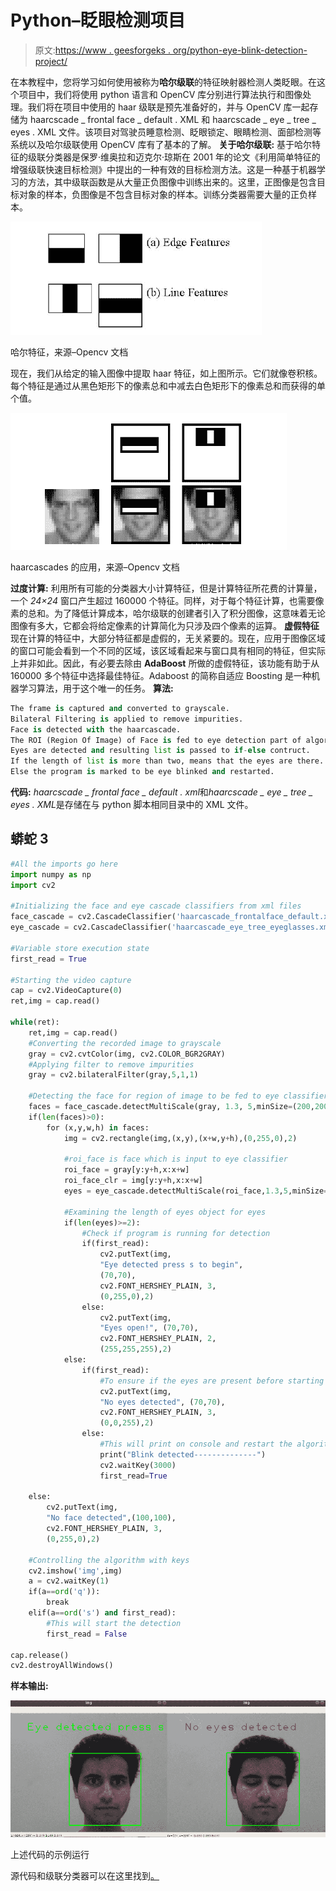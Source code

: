 # Python–眨眼检测项目

> 原文:[https://www . geesforgeks . org/python-eye-blink-detection-project/](https://www.geeksforgeeks.org/python-eye-blink-detection-project/)

在本教程中，您将学习如何使用被称为**哈尔级联**的特征映射器检测人类眨眼。在这个项目中，我们将使用 python 语言和 OpenCV 库分别进行算法执行和图像处理。我们将在项目中使用的 haar 级联是预先准备好的，并与 OpenCV 库一起存储为 haarcscade _ frontal face _ default . XML 和 haarcscade _ eye _ tree _ eyes . XML 文件。该项目对驾驶员睡意检测、眨眼锁定、眼睛检测、面部检测等系统以及哈尔级联使用 OpenCV 库有了基本的了解。
**关于哈尔级联:**
基于哈尔特征的级联分类器是保罗·维奥拉和迈克尔·琼斯在 2001 年的论文《利用简单特征的增强级联快速目标检测》中提出的一种有效的目标检测方法。这是一种基于机器学习的方法，其中级联函数是从大量正负图像中训练出来的。这里，正图像是包含目标对象的样本，负图像是不包含目标对象的样本。训练分类器需要大量的正负样本。

![](img/66cdbefe2fb158c0da8ffd0b394775fe.png)

哈尔特征，来源–Opencv 文档

现在，我们从给定的输入图像中提取 haar 特征，如上图所示。它们就像卷积核。每个特征是通过从黑色矩形下的像素总和中减去白色矩形下的像素总和而获得的单个值。

![](img/d64280c00035d7057d0903a9f3f93cc8.png)

haarcascades 的应用，来源–Opencv 文档

**过度计算:**
利用所有可能的分类器大小计算特征，但是计算特征所花费的计算量，一个 *24×24* 窗口产生超过 160000 个特征。同样，对于每个特征计算，也需要像素的总和。为了降低计算成本，哈尔级联的创建者引入了积分图像，这意味着无论图像有多大，它都会将给定像素的计算简化为只涉及四个像素的运算。
**虚假特征**
现在计算的特征中，大部分特征都是虚假的，无关紧要的。现在，应用于图像区域的窗口可能会看到一个不同的区域，该区域看起来与窗口具有相同的特征，但实际上并非如此。因此，有必要去除由 **AdaBoost** 所做的虚假特征，该功能有助于从 160000 多个特征中选择最佳特征。Adaboost 的简称自适应 Boosting 是一种机器学习算法，用于这个唯一的任务。
**算法:**

```py
The frame is captured and converted to grayscale.
Bilateral Filtering is applied to remove impurities.
Face is detected with the haarcascade.
The ROI (Region Of Image) of Face is fed to eye detection part of algorithm.
Eyes are detected and resulting list is passed to if-else contruct.
If the length of list is more than two, means that the eyes are there.
Else the program is marked to be eye blinked and restarted.
```

**代码:**
*haarcscade _ frontal face _ default . xml*和*haarcscade _ eye _ tree _ eyes . XML*是存储在与 python 脚本相同目录中的 XML 文件。

## 蟒蛇 3

```py
#All the imports go here
import numpy as np
import cv2

#Initializing the face and eye cascade classifiers from xml files
face_cascade = cv2.CascadeClassifier('haarcascade_frontalface_default.xml')
eye_cascade = cv2.CascadeClassifier('haarcascade_eye_tree_eyeglasses.xml')

#Variable store execution state
first_read = True

#Starting the video capture
cap = cv2.VideoCapture(0)
ret,img = cap.read()

while(ret):
    ret,img = cap.read()
    #Converting the recorded image to grayscale
    gray = cv2.cvtColor(img, cv2.COLOR_BGR2GRAY)
    #Applying filter to remove impurities
    gray = cv2.bilateralFilter(gray,5,1,1)

    #Detecting the face for region of image to be fed to eye classifier
    faces = face_cascade.detectMultiScale(gray, 1.3, 5,minSize=(200,200))
    if(len(faces)>0):
        for (x,y,w,h) in faces:
            img = cv2.rectangle(img,(x,y),(x+w,y+h),(0,255,0),2)

            #roi_face is face which is input to eye classifier
            roi_face = gray[y:y+h,x:x+w]
            roi_face_clr = img[y:y+h,x:x+w]
            eyes = eye_cascade.detectMultiScale(roi_face,1.3,5,minSize=(50,50))

            #Examining the length of eyes object for eyes
            if(len(eyes)>=2):
                #Check if program is running for detection
                if(first_read):
                    cv2.putText(img,
                    "Eye detected press s to begin",
                    (70,70), 
                    cv2.FONT_HERSHEY_PLAIN, 3,
                    (0,255,0),2)
                else:
                    cv2.putText(img,
                    "Eyes open!", (70,70),
                    cv2.FONT_HERSHEY_PLAIN, 2,
                    (255,255,255),2)
            else:
                if(first_read):
                    #To ensure if the eyes are present before starting
                    cv2.putText(img,
                    "No eyes detected", (70,70),
                    cv2.FONT_HERSHEY_PLAIN, 3,
                    (0,0,255),2)
                else:
                    #This will print on console and restart the algorithm
                    print("Blink detected--------------")
                    cv2.waitKey(3000)
                    first_read=True

    else:
        cv2.putText(img,
        "No face detected",(100,100),
        cv2.FONT_HERSHEY_PLAIN, 3,
        (0,255,0),2)

    #Controlling the algorithm with keys
    cv2.imshow('img',img)
    a = cv2.waitKey(1)
    if(a==ord('q')):
        break
    elif(a==ord('s') and first_read):
        #This will start the detection
        first_read = False

cap.release()
cv2.destroyAllWindows()
```

**样本输出:**

![](img/2cd198cacaaf13e4475239602bec0e59.png)

上述代码的示例运行

源代码和级联分类器可以在这里找到[。](https://github.com/infoaryan/Eye-blink-detection-game)